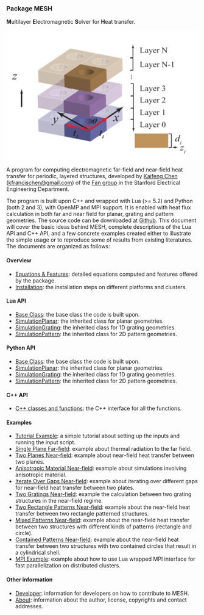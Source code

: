 ### Package MESH
**M**ultilayer **E**lectromagnetic **S**olver for **H**eat transfer.

<p align="center"><img src="mesh.png" width="500"></p>

A program for computing electromagnetic far-field and near-field heat transfer for periodic, layered
structures, developed by [Kaifeng Chen](http://web.stanford.edu/~kfchen/) (<kfrancischen@gmail.com>) of the
[Fan group](http://web.stanford.edu/group/fan/) in the Stanford Electrical Engineering Department.

The program is built upon C++ and wrapped with Lua (>= 5.2) and Python (both 2 and 3), with OpenMP and MPI support. It is enabled with heat flux calculation in both far and near field for planar, grating and pattern geometries. The source code can be downloaded at [Github](https://github.com/kfrancischen/MESH). This document will cover the basic ideas behind MESH, complete descriptions of the Lua API and C++ API, and a few concrete examples created either to illustrate the simple usage or to reproduce some of results from existing literatures. The documents are organized as follows:

#### Overview
* [Equations & Features](features.md): detailed equations computed and features offered by the package.
* [Installation](installation.md): the installation steps on different platforms and clusters.

#### Lua API
* [Base Class](LuaAPI/baseClass.md): the base class the code is built upon.
* [SimulationPlanar](LuaAPI/planar.md): the inherited class for planar geometries.
* [SimulationGrating](LuaAPI/grating.md): the inherited class for 1D grating geometries.
* [SimulationPattern](LuaAPI/pattern.md): the inherited class for 2D pattern geometries.

#### Python API
* [Base Class](PythonAPI/baseClass.md): the base class the code is built upon.
* [SimulationPlanar](PythonAPI/planar.md): the inherited class for planar geometries.
* [SimulationGrating](PythonAPI/grating.md): the inherited class for 1D grating geometries.
* [SimulationPattern](PythonAPI/pattern.md): the inherited class for 2D pattern geometries.

#### C++ API
* [C++ classes and functions](C++API/classAndFunction.md): the C++ interface for all the functions.

#### Examples
* [Tutorial Example](Examples/tutorial.md): a simple tutorial about setting up the inputs and running the input script.
* [Single Plane Far-field](Examples/planeFarField.md): example about thermal radiation to the far field.
* [Two Planes Near-field](Examples/planeNearField.md): example about near-field heat transfer between two planes.
* [Anisotropic Material Near-field](Examples/anisotropic.md): example about simulations involving anisotropic material.
* [Iterate Over Gaps Near-field](Examples/iterate.md): example about iterating over different gaps for near-field heat transfer between two plates.
* [Two Gratings Near-field](Examples/gratingNearField.md): example the calculation between two grating structures in the near-field regime.
* [Two Rectangle Patterns Near-field](Examples/rectangleNearField.md): example about the near-field heat transfer between two rectangle patterned structures.
* [Mixed Patterns Near-field](Examples/mixedNearField.md): example about the near-field heat transfer between two structures with different kinds of patterns (rectangle and circle).
* [Contained Patterns Near-field](Examples/containedPattern.md): example about the near-field heat transfer between two structures with two contained circles that result in a cylindrical shell.
* [MPI Example](Examples/MPI.md): example about how to use Lua wrapped MPI interface for fast parallelization on distributed clusters.

#### Other information
* [Developer](develop.md): information for developers on how to contribute to MESH.
* [About](about.md): information about the author, license, copyrights and contact addresses.

